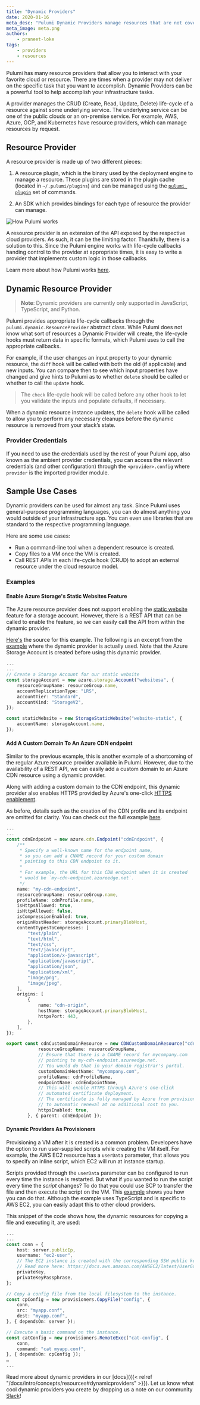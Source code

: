 ```yaml
---
title: "Dynamic Providers"
date: 2020-01-16
meta_desc: "Pulumi Dynamic Providers manage resources that are not covered in pre-built providers"
meta_image: meta.png
authors:
    - praneet-loke
tags:
    - providers
    - resources
---
```


Pulumi has many resource providers that allow you to interact with your favorite cloud or resource. There are times when a provider may not deliver on the specific task that you want to accomplish. Dynamic Providers can be a powerful tool to help accomplish your infrastructure tasks.

<!--more-->

A provider manages the CRUD (Create, Read, Update, Delete) life-cycle of a resource against some underlying service. The underlying service can be one of the public clouds or an on-premise service. For example, AWS, Azure, GCP, and Kubernetes have resource providers, which can manage resources by request.

## Resource Provider

A resource provider is made up of two different pieces:

1. A resource plugin, which is the binary used by the deployment engine to manage a resource. These plugins are stored in the plugin cache (located in `~/.pulumi/plugins`) and can be managed using the [`pulumi plugin`](https://www.pulumi.com/docs/reference/cli/pulumi_plugin/) set of commands.

1. An SDK which provides bindings for each type of resource the provider can manage.

![How Pulumi works](./engine-block-diagram.png)

A resource provider is an extension of the API exposed by the respective cloud providers. As such, it can be the limiting factor. Thankfully, there is a solution to this. Since the Pulumi engine works with life-cycle callbacks handing control to the provider at appropriate times, it is easy to write a provider that implements custom logic in those callbacks.

Learn more about how Pulumi works [here](https://www.pulumi.com/docs/intro/concepts/how-pulumi-works/).

## Dynamic Resource Provider

> **Note**: Dynamic providers are currently only supported in JavaScript, TypeScript, and Python.

Pulumi provides appropriate life-cycle callbacks through the `pulumi.dynamic.ResourceProvider` abstract class. While Pulumi does not know what sort of resources a Dynamic Provider will create, the life-cycle hooks must return data in specific formats, which Pulumi uses to call the appropriate callbacks.

For example, if the user changes an input property to your dynamic resource, the `diff` hook will be called with both the old (if applicable) and new inputs. You can compare then to see which input properties have changed and give hints to Pulumi as to whether `delete` should be called or whether to call the `update` hook.

> The `check` life-cycle hook will be called before any other hook to let you validate the inputs and populate defaults, if necessary.

When a dynamic resource instance updates, the `delete` hook will be called to allow you to perform any necessary cleanups before the dynamic resource is removed from your stack’s state.

### Provider Credentials

If you need to use the credentials used by the rest of your Pulumi app, also known as the ambient provider credentials, you can access the relevant credentials (and other configuration) through the `<provider>.config` where `provider` is the imported provider module.

## Sample Use Cases

Dynamic providers can be used for almost any task. Since Pulumi uses general-purpose programming languages, you can do almost anything you would outside of your infrastructure app. You can even use libraries that are standard to the respective programming language.

Here are some use cases:

* Run a command-line tool when a dependent resource is created.
* Copy files to a VM once the VM is created.
* Call REST APIs in each life-cycle hook (CRUD) to adopt an external resource under the cloud resource model.

### Examples

#### Enable Azure Storage's Static Websites Feature

The Azure resource provider does not support enabling the [static website](https://docs.microsoft.com/en-us/azure/storage/blobs/storage-blob-static-website) feature for a storage account. However, there is a REST API that can be called to enable the feature, so we can easily call the API from within the dynamic provider.

[Here's](https://github.com/pulumi/examples/blob/5bcf9de17a660f17172ca05d4ca3f061456a99c5/azure-ts-static-website/staticWebsite.ts) the source for this example. The following is an excerpt from the [example](https://github.com/pulumi/examples/blob/e990699e03ff31af95bd62b08f31f8fb99b11ccb/azure-ts-static-website/index.ts) where the dynamic provider is actually used. Note that the Azure Storage Account is created before using this dynamic provider.

```ts
...
...
// Create a Storage Account for our static website
const storageAccount = new azure.storage.Account("websitesa", {
    resourceGroupName: resourceGroup.name,
    accountReplicationType: "LRS",
    accountTier: "Standard",
    accountKind: "StorageV2",
});

const staticWebsite = new StorageStaticWebsite("website-static", {
	accountName: storageAccount.name,
});
```

#### Add A Custom Domain To An Azure CDN endpoint

Similar to the previous example, this is another example of a shortcoming of the regular Azure resource provider available in Pulumi. However, due to the availability of a REST API, we can easily add a custom domain to an Azure CDN resource using a dynamic provider.

Along with adding a custom domain to the CDN endpoint, this dynamic provider also enables HTTPS provided by Azure's one-click [HTTPS enablement](https://docs.microsoft.com/en-us/azure/cdn/cdn-custom-ssl?tabs=option-1-default-enable-https-with-a-cdn-managed-certificate).

As before, details such as the creation of the CDN profile and its endpoint are omitted for clarity. You can check out the full example [here](https://github.com/pulumi/examples/tree/master/classic-azure-ts-dynamicresource).

```ts
...
...
const cdnEndpoint = new azure.cdn.Endpoint("cdnEndpoint", {
    /**
     * Specify a well-known name for the endpoint name,
     * so you can add a CNAME record for your custom domain
     * pointing to this CDN endpoint to it.
     *
     * For example, the URL for this CDN endpoint when it is created
     * would be `my-cdn-endpoint.azureedge.net`.
     */
    name: "my-cdn-endpoint",
    resourceGroupName: resourceGroup.name,
    profileName: cdnProfile.name,
    isHttpsAllowed: true,
    isHttpAllowed: false,
    isCompressionEnabled: true,
    originHostHeader: storageAccount.primaryBlobHost,
    contentTypesToCompresses: [
        "text/plain",
        "text/html",
        "text/css",
        "text/javascript",
        "application/x-javascript",
        "application/javascript",
        "application/json",
        "application/xml",
        "image/png",
        "image/jpeg",
    ],
    origins: [
        {
            name: "cdn-origin",
            hostName: storageAccount.primaryBlobHost,
            httpsPort: 443,
        },
    ],
});

export const cdnCustomDomainResource = new CDNCustomDomainResource("cdnCustomDomain", {
        	resourceGroupName: resourceGroupName,
        	// Ensure that there is a CNAME record for mycompany.com
        	// pointing to my-cdn-endpoint.azureedge.net.
        	// You would do that in your domain registrar's portal.
        	customDomainHostName: "mycompany.com",
        	profileName: cdnProfileName,
        	endpointName: cdnEndpointName,
        	// This will enable HTTPS through Azure's one-click
        	// automated certificate deployment.
        	// The certificate is fully managed by Azure from provisioning
        	// to automatic renewal at no additional cost to you.
        	httpsEnabled: true,
    	}, { parent: cdnEndpoint });
```

#### Dynamic Providers As Provisioners

Provisioning a VM after it is created is a common problem. Developers have the option to run user-supplied scripts while creating the VM itself. For example, the AWS EC2 resource has a `userData` parameter, that allows you to specify an inline script, which EC2 will run at instance startup.

Scripts provided through the `userData` parameter can be configured to run every time the instance is restarted. But what if you wanted to run the script every time the _script_ changes? To do that you could use SCP to transfer the file and then execute the script on the VM. This [example](https://github.com/pulumi/examples/tree/master/aws-ts-ec2-provisioners) shows you how you can do that. Although the example uses TypeScript and is specific to AWS EC2, you can easily adapt this to other cloud providers.

This snippet of the code shows how, the dynamic resources for copying a file and executing it, are used:

```ts
...
...
const conn = {
	host: server.publicIp,
	username: "ec2-user",
	// The EC2 instance is created with the corresponding SSH public key.
	// Read more here: https://docs.aws.amazon.com/AWSEC2/latest/UserGuide/ec2-key-pairs.html.
	privateKey,
	privateKeyPassphrase,
};

// Copy a config file from the local filesystem to the instance.
const cpConfig = new provisioners.CopyFile("config", {
	conn,
	src: "myapp.conf",
	dest: "myapp.conf",
}, { dependsOn: server });

// Execute a basic command on the instance.
const catConfig = new provisioners.RemoteExec("cat-config", {
	conn,
	command: "cat myapp.conf",
}, { dependsOn: cpConfig });
…
...
```

Read more about dynamic providers in our [docs]({{< relref "/docs/intro/concepts/resources#dynamicproviders" >}}). Let us know what cool dynamic providers you create by dropping us a note on our community [Slack](https://slack.pulumi.com/)!
